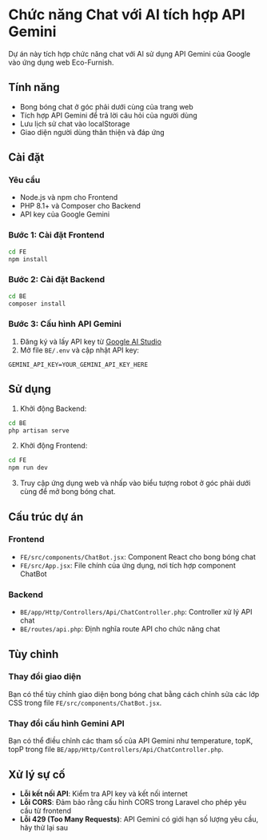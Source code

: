 # Chức năng Chat với AI tích hợp API Gemini

Dự án này tích hợp chức năng chat với AI sử dụng API Gemini của Google vào ứng dụng web Eco-Furnish.

## Tính năng

- Bong bóng chat ở góc phải dưới cùng của trang web
- Tích hợp API Gemini để trả lời câu hỏi của người dùng
- Lưu lịch sử chat vào localStorage
- Giao diện người dùng thân thiện và đáp ứng

## Cài đặt

### Yêu cầu

- Node.js và npm cho Frontend
- PHP 8.1+ và Composer cho Backend
- API key của Google Gemini

### Bước 1: Cài đặt Frontend

```bash
cd FE
npm install
```

### Bước 2: Cài đặt Backend

```bash
cd BE
composer install
```

### Bước 3: Cấu hình API Gemini

1. Đăng ký và lấy API key từ [Google AI Studio](https://makersuite.google.com/app/apikey)
2. Mở file `BE/.env` và cập nhật API key:

```
GEMINI_API_KEY=YOUR_GEMINI_API_KEY_HERE
```

## Sử dụng

1. Khởi động Backend:

```bash
cd BE
php artisan serve
```

2. Khởi động Frontend:

```bash
cd FE
npm run dev
```

3. Truy cập ứng dụng web và nhấp vào biểu tượng robot ở góc phải dưới cùng để mở bong bóng chat.

## Cấu trúc dự án

### Frontend

- `FE/src/components/ChatBot.jsx`: Component React cho bong bóng chat
- `FE/src/App.jsx`: File chính của ứng dụng, nơi tích hợp component ChatBot

### Backend

- `BE/app/Http/Controllers/Api/ChatController.php`: Controller xử lý API chat
- `BE/routes/api.php`: Định nghĩa route API cho chức năng chat

## Tùy chỉnh

### Thay đổi giao diện

Bạn có thể tùy chỉnh giao diện bong bóng chat bằng cách chỉnh sửa các lớp CSS trong file `FE/src/components/ChatBot.jsx`.

### Thay đổi cấu hình Gemini API

Bạn có thể điều chỉnh các tham số của API Gemini như temperature, topK, topP trong file `BE/app/Http/Controllers/Api/ChatController.php`.

## Xử lý sự cố

- **Lỗi kết nối API**: Kiểm tra API key và kết nối internet
- **Lỗi CORS**: Đảm bảo rằng cấu hình CORS trong Laravel cho phép yêu cầu từ frontend
- **Lỗi 429 (Too Many Requests)**: API Gemini có giới hạn số lượng yêu cầu, hãy thử lại sau
